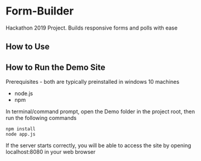 # Form-Builder
Hackathon 2019 Project. Builds responsive forms and polls with ease

## How to Use


## How to Run the Demo Site
Prerequisites - both are typically preinstalled in windows 10 machines

* node.js
* npm

In terminal/command prompt, open the Demo folder in the project root, then run the following commands

```
npm install
node app.js
```

If the server starts correctly, you will be able to access the site by opening localhost:8080 in your web browser